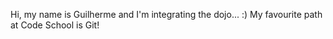 Hi, my name is Guilherme and I'm integrating the dojo... :)
My favourite path at Code School is Git!
